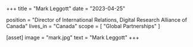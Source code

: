 +++
title = "Mark Leggott"
date = "2023-04-25"

position = "Director of International Relations, Digital Research Alliance of Canada"
lives_in = "Canada"
scope = [
    "Global Partnerships"
    ]

[asset]
  image = "mark.jpg"
  text = "Mark Leggott"
+++
